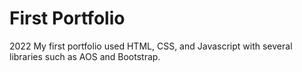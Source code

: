# First Portfolio 

2022 My first portfolio used HTML, CSS, and Javascript with several libraries such as AOS and Bootstrap. 
